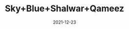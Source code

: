 ---
title: 'Sky+Blue+Shalwar+Qameez'
date: '2021-12-23' 
metatag: '' 
inventory: '4.0' 
draft: false 
# meta description 
shortDescripton: 'AKB-1999+Sky+Blue+Shalwar+Qameez'
description: 'Boys'
longdescription: '%3cp%3e%3cb%3eAKB-1999%3c%2fb%3e+Sky+Blue+Shalwar+Qameez%3c%2fp%3e%3cul+type%3d%22disc%22%3e%3cli+style%3d%22line-height%3a+1.8%3b%22%3eFabric%3a+Premium+Chambray%3c%2fli%3e%3cli+class%3d%22MsoNormal%22+style%3d%22line-height%3a+normal%3b+background-image%3a+initial%3b+background-position%3a+initial%3b+background-size%3a+initial%3b+background-repeat%3a+initial%3b+background-attachment%3a+initial%3b+background-origin%3a+initial%3b+background-clip%3a+initial%3b%22%3e%3cspan+style%3d%22font-size%3a10.5pt%3bfont-family%3aMontserrat%3b%0a+++++mso-fareast-font-family%3a%26quot%3bTimes+New+Roman%26quot%3b%3bmso-bidi-font-family%3a%26quot%3bTimes+New+Roman%26quot%3b%22%3ePlacket%0a+++++Inner+Contrast%3c%2fspan%3e%3c%2fli%3e%0a+%3cli+class%3d%22MsoNormal%22+style%3d%22line-height%3a+normal%3b+background-image%3a+initial%3b+background-position%3a+initial%3b+background-size%3a+initial%3b+background-repeat%3a+initial%3b+background-attachment%3a+initial%3b+background-origin%3a+initial%3b+background-clip%3a+initial%3b%22%3e%3cspan+style%3d%22font-size%3a10.5pt%3bfont-family%3aMontserrat%3b%0a+++++mso-fareast-font-family%3a%26quot%3bTimes+New+Roman%26quot%3b%3bmso-bidi-font-family%3a%26quot%3bTimes+New+Roman%26quot%3b%22%3eUnique+Capsule+Metal+Buttons%3co%3ap%3e%3c%2fo%3ap%3e%3c%2fspan%3e%3c%2fli%3e%0a+%3cli+class%3d%22MsoNormal%22+style%3d%22line-height%3a+normal%3b+background-image%3a+initial%3b+background-position%3a+initial%3b+background-size%3a+initial%3b+background-repeat%3a+initial%3b+background-attachment%3a+initial%3b+background-origin%3a+initial%3b+background-clip%3a+initial%3b%22%3e%3cspan+style%3d%22font-size%3a10.5pt%3bfont-family%3aMontserrat%3b%0a+++++mso-fareast-font-family%3a%26quot%3bTimes+New+Roman%26quot%3b%3bmso-bidi-font-family%3a%26quot%3bTimes+New+Roman%26quot%3b%22%3eFront%3a+Unique+Metal+Design%3co%3ap%3e%3c%2fo%3ap%3e%3c%2fspan%3e%3c%2fli%3e%0a%3c%2ful%3e%3cp+style%3d%22line-height%3a+1.8%3b%22%3e%26nbsp%3b%3c%2fp%3e'
featured: True
# product Price
price: '2093.7'
priceBefore: '2991.0'
# Product Short Description
shortDescription: 'AKB-1999+Sky+Blue+Shalwar+Qameez'
productID: '7870F201-6762-EC11-995F-005056B3A416'
type: 'products'
category: 'Boys' 
thumnailproduct: 'https://alkhait.eralive.net/images/products/7870F201-6762-EC11-995F-005056B3A4161.png' 
images:
  - image: 'images/products/7870F201-6762-EC11-995F-005056B3A4161.png'  
  - image: 'images/products/7870F201-6762-EC11-995F-005056B3A4162.png'  
  - image: 'images/products/7870F201-6762-EC11-995F-005056B3A4163.png'  
---